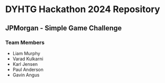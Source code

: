 # DYHTG Hackathon 2024 Repository
## JPMorgan - Simple Game Challenge

### Team Members

- Liam Murphy
- Varad Kulkarni
- Karl Jensen
- Paul Anderson
- Gavin Angus
